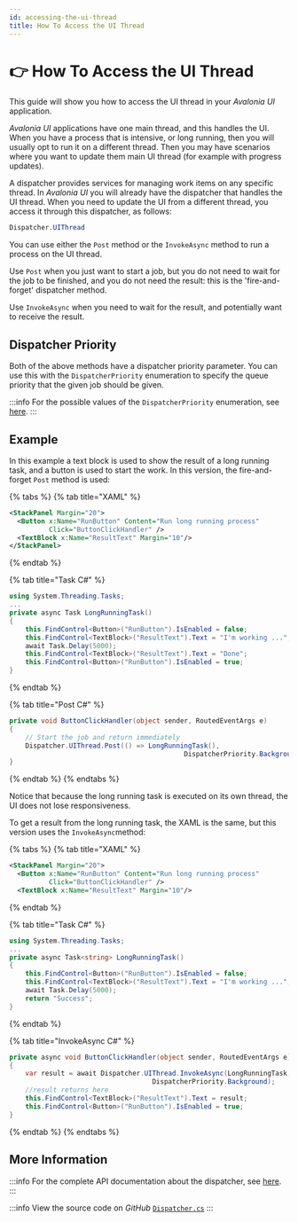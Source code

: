 ```yaml
---
id: accessing-the-ui-thread
title: How To Access the UI Thread
---
```



# 👉 How To Access the UI Thread

This guide will show you how to access the UI thread in your _Avalonia UI_ application.&#x20;

_Avalonia UI_ applications have one main thread, and this handles the UI. When you have a process that is intensive, or long running, then you will usually opt to run it on a different thread. Then you may have scenarios where you want to update them main UI thread (for example with progress updates). &#x20;

A dispatcher provides services for managing work items on any specific thread. In _Avalonia UI_ you will already have the dispatcher that handles the UI thread. When you need to update the UI from a different thread, you access it through this dispatcher, as follows:

```csharp
Dispatcher.UIThread
```

You can use either the `Post` method or the `InvokeAsync` method to run a process on the UI thread.&#x20;

Use `Post` when you just want to start a job, but you do not need to wait for the job to be finished, and you do not need the result: this is the 'fire-and-forget' dispatcher method.&#x20;

Use `InvokeAsync` when you need to wait for the result, and potentially want to receive the result.&#x20;

## Dispatcher Priority

Both of the above methods have a dispatcher priority parameter. You can use this with the   `DispatcherPriority` enumeration to specify the queue priority that the given job should be given.&#x20;

:::info
For the possible values of the `DispatcherPriority` enumeration, see [here](http://reference.avaloniaui.net/api/Avalonia.Threading/DispatcherPriority/).
:::

## Example

In this example a text block is used to show the result of a long running task, and a button is used to start the work. In this version, the fire-and-forget `Post` method is used:

{% tabs %}
{% tab title="XAML" %}
```xml
<StackPanel Margin="20">    
  <Button x:Name="RunButton" Content="Run long running process" 
          Click="ButtonClickHandler" />
  <TextBlock x:Name="ResultText" Margin="10"/>
</StackPanel>
```
{% endtab %}

{% tab title="Task C#" %}
```csharp
using System.Threading.Tasks;
...
private async Task LongRunningTask()
{
    this.FindControl<Button>("RunButton").IsEnabled = false;
    this.FindControl<TextBlock>("ResultText").Text = "I'm working ...";
    await Task.Delay(5000);
    this.FindControl<TextBlock>("ResultText").Text = "Done";
    this.FindControl<Button>("RunButton").IsEnabled = true;
}
```
{% endtab %}

{% tab title="Post C#" %}
```csharp
private void ButtonClickHandler(object sender, RoutedEventArgs e)
{
    // Start the job and return immediately
    Dispatcher.UIThread.Post(() => LongRunningTask(), 
                                            DispatcherPriority.Background);
}
```
{% endtab %}
{% endtabs %}



<!--<img src="/img/gitbook-import/assets/long1.gif" alt=""/>-->

Notice that because the long running task is executed on its own thread, the UI does not lose responsiveness.

To get a result from the long running task, the XAML is the same, but this version uses the `InvokeAsync`method:

{% tabs %}
{% tab title="XAML" %}
```xml
<StackPanel Margin="20">    
  <Button x:Name="RunButton" Content="Run long running process" 
          Click="ButtonClickHandler" />
  <TextBlock x:Name="ResultText" Margin="10"/>
```
{% endtab %}

{% tab title="Task C#" %}
```csharp
using System.Threading.Tasks;
...
private async Task<string> LongRunningTask()
{
    this.FindControl<Button>("RunButton").IsEnabled = false;
    this.FindControl<TextBlock>("ResultText").Text = "I'm working ...";
    await Task.Delay(5000);    
    return "Success";
}
```
{% endtab %}

{% tab title="InvokeAsync C#" %}
```csharp
private async void ButtonClickHandler(object sender, RoutedEventArgs e)
{
    var result = await Dispatcher.UIThread.InvokeAsync(LongRunningTask, 
                                    DispatcherPriority.Background);
    //result returns here
    this.FindControl<TextBlock>("ResultText").Text = result;
    this.FindControl<Button>("RunButton").IsEnabled = true;
}
```
{% endtab %}
{% endtabs %}

<!--<img src="/img/gitbook-import/assets/long2.gif" alt=""/>-->

## More Information

:::info
For the complete API documentation about the dispatcher, see [here](http://reference.avaloniaui.net/api/Avalonia.Threading/Dispatcher/).
:::

:::info
View the source code on _GitHub_ [`Dispatcher.cs`](https://github.com/AvaloniaUI/Avalonia/blob/master/src/Avalonia.Base/Threading/Dispatcher.cs)
:::
